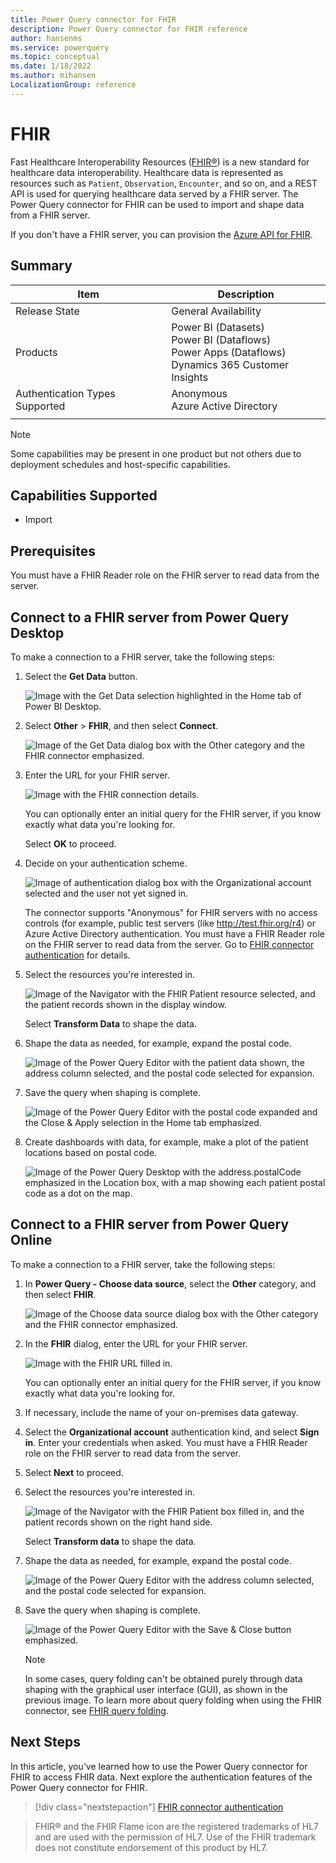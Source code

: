 ```yaml
---
title: Power Query connector for FHIR
description: Power Query connector for FHIR reference
author: hansenms
ms.service: powerquery
ms.topic: conceptual
ms.date: 1/18/2022
ms.author: mihansen
LocalizationGroup: reference
---
```


# FHIR

Fast Healthcare Interoperability Resources ([FHIR&reg;](https://hl7.org/fhir)) is a new standard for healthcare data interoperability. Healthcare data is represented as resources such as `Patient`, `Observation`, `Encounter`, and so on, and a REST API is used for querying healthcare data served by a FHIR server. The Power Query connector for FHIR can be used to import and shape data from a FHIR server.

If you don't have a FHIR server, you can provision the [Azure API for FHIR](/azure/healthcare-apis/).

## Summary

| Item | Description |
| ---- | ----------- |
| Release State | General Availability |
| Products | Power BI (Datasets)<br/>Power BI (Dataflows)<br/>Power Apps (Dataflows)<br/>Dynamics 365 Customer Insights |
| Authentication Types Supported | Anonymous<br/>Azure Active Directory |
| | |

>[!Note]
> Some capabilities may be present in one product but not others due to deployment schedules and host-specific capabilities.

## Capabilities Supported

* Import

## Prerequisites

You must have a FHIR Reader role on the FHIR server to read data from the server.

## Connect to a FHIR server from Power Query Desktop

To make a connection to a FHIR server, take the following steps:

1. Select the **Get Data** button.

    ![Image with the Get Data selection highlighted in the Home tab of Power BI Desktop.](FHIR-GetData.png)

2. Select **Other** > **FHIR**, and then select **Connect**.

    ![Image of the Get Data dialog box with the Other category and the FHIR connector emphasized.](FHIR-GetData-More.png)

3. Enter the URL for your FHIR server.

    ![Image with the FHIR connection details.](FHIR-Connection-Details.png)

    You can optionally enter an initial query for the FHIR server, if you know exactly what data you're looking for.

    Select **OK** to proceed.

4. Decide on your authentication scheme.

    ![Image of authentication dialog box with the Organizational account selected and the user not yet signed in.](FHIR-Sign-In.png)

    The connector supports "Anonymous" for FHIR servers with no access controls (for example, public test servers (like http://test.fhir.org/r4) or Azure Active Directory authentication. You must have a FHIR Reader role on the FHIR server to read data from the server. Go to [FHIR connector authentication](FHIR-Authentication.md) for details.

5. Select the resources you're interested in.

    ![Image of the Navigator with the FHIR Patient resource selected, and the patient records shown in the display window.](FHIR-Navigator.png)

    Select **Transform Data** to shape the data.

6. Shape the data as needed, for example, expand the postal code.

    ![Image of the Power Query Editor with the patient data shown, the address column selected, and the postal code selected for expansion.](FHIR-ShapeData.png)

7. Save the query when shaping is complete.

    ![Image of the Power Query Editor with the postal code expanded and the Close & Apply selection in the Home tab emphasized.](FHIR-SaveQuery.png)

8. Create dashboards with data, for example, make a plot of the patient locations based on postal code.

    ![Image of the Power Query Desktop with the address.postalCode emphasized in the Location box, with a map showing each patient postal code as a dot on the map.](FHIR-PlotPatientlocations.png)

## Connect to a FHIR server from Power Query Online

To make a connection to a FHIR server, take the following steps:

1. In **Power Query - Choose data source**, select the **Other** category, and then select **FHIR**.

   ![Image of the Choose data source dialog box with the Other category and the FHIR connector emphasized.](FHIR-GetData-online.png)

2. In the **FHIR** dialog, enter the URL for your FHIR server.  

   ![Image with the FHIR URL filled in.](./FHIR-Access-online.png)

    You can optionally enter an initial query for the FHIR server, if you know exactly what data you're looking for.

3. If necessary, include the name of your on-premises data gateway.

4. Select the **Organizational account** authentication kind, and select **Sign in**. Enter your credentials when asked. You must have a FHIR Reader role on the FHIR server to read data from the server.

5. Select **Next** to proceed.

6. Select the resources you're interested in.

   ![Image of the Navigator with the FHIR Patient box filled in, and the patient records shown on the right hand side.](./FHIR-Navigator-online.png)

   Select **Transform data** to shape the data.

7. Shape the data as needed, for example, expand the postal code.

   ![Image of the Power Query Editor with the address column selected, and the postal code selected for expansion.](./FHIR-ShapeData-online.png)

8. Save the query when shaping is complete.

   ![Image of the Power Query Editor with the Save & Close button emphasized.](./FHIR-SaveQuery-online.png)

   >[!Note]
   > In some cases, query folding can't be obtained purely through data shaping with the graphical user interface (GUI), as shown in the previous image. To learn more about query folding when using the FHIR connector, see [FHIR query folding](./FHIR-QueryFolding.md).

## Next Steps

In this article, you've learned how to use the Power Query connector for FHIR to access FHIR data. Next explore the authentication features of the Power Query connector for FHIR.

>[!div class="nextstepaction"]
>[FHIR connector authentication](FHIR-Authentication.md)

> FHIR&reg; and the FHIR Flame icon are the registered trademarks of HL7 and are used with the permission of HL7. Use of the FHIR trademark does not constitute endorsement of this product by HL7.
